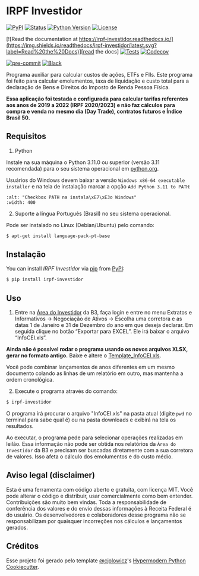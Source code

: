 # IRPF Investidor

[![PyPI](https://img.shields.io/pypi/v/irpf-investidor.svg)][pypi status]
[![Status](https://img.shields.io/pypi/status/irpf-investidor.svg)][pypi status]
[![Python Version](https://img.shields.io/pypi/pyversions/irpf-investidor)][pypi status]
[![License](https://img.shields.io/pypi/l/irpf-investidor)][license]

[![Read the documentation at https://irpf-investidor.readthedocs.io/](https://img.shields.io/readthedocs/irpf-investidor/latest.svg?label=Read%20the%20Docs)][read the docs]
[![Tests](https://github.com/staticdev/irpf-investidor/workflows/Tests/badge.svg)][tests]
[![Codecov](https://codecov.io/gh/staticdev/irpf-investidor/branch/main/graph/badge.svg)][codecov]

[![pre-commit](https://img.shields.io/badge/pre--commit-enabled-brightgreen?logo=pre-commit&logoColor=white)][pre-commit]
[![Black](https://img.shields.io/badge/code%20style-black-000000.svg)][black]

[pypi status]: https://pypi.org/project/irpf-investidor/
[read the docs]: https://irpf-investidor.readthedocs.io/
[tests]: https://github.com/staticdev/irpf-investidor/actions?workflow=Tests
[codecov]: https://app.codecov.io/gh/staticdev/irpf-investidor
[pre-commit]: https://github.com/pre-commit/pre-commit
[black]: https://github.com/psf/black

Programa auxiliar para calcular custos de ações, ETFs e FIIs. Este programa foi feito para calcular emolumentos, taxa de liquidação e custo total para a declaração de Bens e Direitos do Imposto de Renda Pessoa Física.

**Essa aplicação foi testada e configurada para calcular tarifas referentes aos anos de 2019 a 2022 (IRPF 2020/2023) e não faz cálculos para compra e venda no mesmo dia (Day Trade), contratos futuros e Índice Brasil 50.**

## Requisitos

1. Python

Instale na sua máquina o Python 3.11.0 ou superior (versão 3.11 recomendada) para o seu sistema operacional em [python.org].

Usuários do Windows devem baixar a versão `Windows x86-64 executable installer` e na tela de instalação marcar a opção `Add Python 3.11 to PATH`:

```{image} docs/images/winpath.png
:alt: "Checkbox PATH na instala\xE7\xE3o Windows"
:width: 400
```

2. Suporte a língua Português (Brasil) no seu sistema operacional.

Pode ser instalado no Linux (Debian/Ubuntu) pelo comando:

```sh
$ apt-get install language-pack-pt-base
```

## Instalação

You can install _IRPF Investidor_ via [pip] from [PyPI]:

```sh
$ pip install irpf-investidor
```

## Uso

1. Entre na [Área do Investidor] da B3, faça login e entre no menu Extratos e Informativos → Negociação de Ativos → Escolha uma corretora e as datas 1 de Janeiro e 31 de Dezembro do ano em que deseja declarar. Em seguida clique no botão “Exportar para EXCEL”. Ele irá baixar o arquivo “InfoCEI.xls”.

**Ainda não é possível rodar o programa usando os novos arquivos XLSX, gerar no formato antigo.** Baixe e altere o [Template_InfoCEI.xls](Template_InfoCEI.xls).

Você pode combinar lançamentos de anos diferentes em um mesmo documento colando as linhas de um relatório em outro, mas mantenha a ordem cronológica.

2. Execute o programa através do comando:

```sh
$ irpf-investidor
```

O programa irá procurar o arquivo "InfoCEI.xls" na pasta atual (digite `pwd` no terminal para sabe qual é) ou na pasta downloads e exibirá na tela os resultados.

Ao executar, o programa pede para selecionar operações realizadas em leilão. Essa informação não pode ser obtida nos relatórios da `Área do Investidor` da B3 e precisam ser buscadas diretamente com a sua corretora de valores. Isso afeta o cálculo dos emolumentos e do custo médio.

## Aviso legal (disclaimer)

Esta é uma ferramenta com código aberto e gratuita, com licença MIT. Você pode alterar o código e distribuir, usar comercialmente como bem entender. Contribuições são muito bem vindas. Toda a responsabilidade de conferência dos valores e do envio dessas informações à Receita Federal é do usuário. Os desenvolvedores e colaboradores desse programa não se responsabilizam por quaisquer incorreções nos cálculos e lançamentos gerados.

## Créditos

Esse projeto foi gerado pelo template [@cjolowicz]'s [Hypermodern Python Cookiecutter].

<!-- github-only -->

[license]: https://github.com/staticdev/irpf-investidor/blob/main/LICENSE
[@cjolowicz]: https://github.com/cjolowicz
[hypermodern python cookiecutter]: https://github.com/cjolowicz/cookiecutter-hypermodern-python
[pip]: https://pip.pypa.io/
[pypi]: https://pypi.org/
[python.org]: https://www.python.org/downloads/
[uso]: https://irpf-investidor.readthedocs.io/en/latest/usage.html
[área do investidor]: https://www.investidor.b3.com.br/
